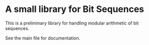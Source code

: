 # A small library for Bit Sequences

This is a preliminary library for handling modular arithmetic of bit
sequences.

See the main file for documentation.

